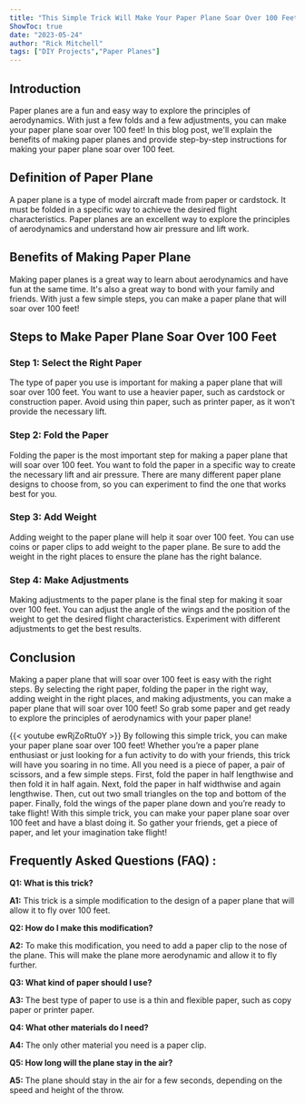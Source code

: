```yaml
---
title: "This Simple Trick Will Make Your Paper Plane Soar Over 100 Feet!"
ShowToc: true 
date: "2023-05-24"
author: "Rick Mitchell" 
tags: ["DIY Projects","Paper Planes"]
---
```

## Introduction

Paper planes are a fun and easy way to explore the principles of aerodynamics. With just a few folds and a few adjustments, you can make your paper plane soar over 100 feet! In this blog post, we'll explain the benefits of making paper planes and provide step-by-step instructions for making your paper plane soar over 100 feet. 

## Definition of Paper Plane

A paper plane is a type of model aircraft made from paper or cardstock. It must be folded in a specific way to achieve the desired flight characteristics. Paper planes are an excellent way to explore the principles of aerodynamics and understand how air pressure and lift work. 

## Benefits of Making Paper Plane

Making paper planes is a great way to learn about aerodynamics and have fun at the same time. It's also a great way to bond with your family and friends. With just a few simple steps, you can make a paper plane that will soar over 100 feet! 

## Steps to Make Paper Plane Soar Over 100 Feet

### Step 1: Select the Right Paper

The type of paper you use is important for making a paper plane that will soar over 100 feet. You want to use a heavier paper, such as cardstock or construction paper. Avoid using thin paper, such as printer paper, as it won't provide the necessary lift. 

### Step 2: Fold the Paper

Folding the paper is the most important step for making a paper plane that will soar over 100 feet. You want to fold the paper in a specific way to create the necessary lift and air pressure. There are many different paper plane designs to choose from, so you can experiment to find the one that works best for you. 

### Step 3: Add Weight

Adding weight to the paper plane will help it soar over 100 feet. You can use coins or paper clips to add weight to the paper plane. Be sure to add the weight in the right places to ensure the plane has the right balance. 

### Step 4: Make Adjustments

Making adjustments to the paper plane is the final step for making it soar over 100 feet. You can adjust the angle of the wings and the position of the weight to get the desired flight characteristics. Experiment with different adjustments to get the best results. 

## Conclusion

Making a paper plane that will soar over 100 feet is easy with the right steps. By selecting the right paper, folding the paper in the right way, adding weight in the right places, and making adjustments, you can make a paper plane that will soar over 100 feet! So grab some paper and get ready to explore the principles of aerodynamics with your paper plane!

{{< youtube ewRjZoRtu0Y >}} 
By following this simple trick, you can make your paper plane soar over 100 feet! Whether you’re a paper plane enthusiast or just looking for a fun activity to do with your friends, this trick will have you soaring in no time. All you need is a piece of paper, a pair of scissors, and a few simple steps. First, fold the paper in half lengthwise and then fold it in half again. Next, fold the paper in half widthwise and again lengthwise. Then, cut out two small triangles on the top and bottom of the paper. Finally, fold the wings of the paper plane down and you’re ready to take flight! With this simple trick, you can make your paper plane soar over 100 feet and have a blast doing it. So gather your friends, get a piece of paper, and let your imagination take flight!

## Frequently Asked Questions (FAQ) :
**Q1: What is this trick?**

**A1:** This trick is a simple modification to the design of a paper plane that will allow it to fly over 100 feet. 

**Q2: How do I make this modification?**

**A2:** To make this modification, you need to add a paper clip to the nose of the plane. This will make the plane more aerodynamic and allow it to fly further. 

**Q3: What kind of paper should I use?**

**A3:** The best type of paper to use is a thin and flexible paper, such as copy paper or printer paper. 

**Q4: What other materials do I need?**

**A4:** The only other material you need is a paper clip. 

**Q5: How long will the plane stay in the air?**

**A5:** The plane should stay in the air for a few seconds, depending on the speed and height of the throw.






